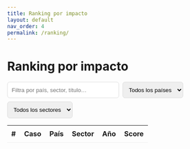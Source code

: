 ```yaml
---
title: Ranking por impacto
layout: default
nav_order: 4
permalink: /ranking/
---
```


# Ranking por impacto

<div style="margin:.5rem 0 1rem;display:flex;gap:.5rem;flex-wrap:wrap">
  <input id="q" type="search" placeholder="Filtra por país, sector, título…" style="padding:.6rem;min-width:260px;border:1px solid #ddd;border-radius:6px">
  <select id="country" style="padding:.6rem;border:1px solid #ddd;border-radius:6px">
    <option value="">Todos los países</option>
    {% assign countries = site.cases | map: "pais" | uniq | sort %}
    {% for p in countries %}{% if p %}<option value="{{ p | escape }}">{{ p }}</option>{% endif %}{% endfor %}
  </select>
  <select id="sector" style="padding:.6rem;border:1px solid #ddd;border-radius:6px">
    <option value="">Todos los sectores</option>
    {% assign secs = site.cases | map: "sector" | join: "," | split: "," | uniq | sort %}
    {% for s in secs %}{% assign s2 = s | strip %}{% if s2 != "" %}<option value="{{ s2 | escape }}">{{ s2 }}</option>{% endif %}{% endfor %}
  </select>
</div>

<table id="tbl" style="width:100%;border-collapse:collapse">
  <thead>
    <tr>
      <th style="text-align:right;padding:.6rem;border-bottom:1px solid #eee">#</th>
      <th style="text-align:left;padding:.6rem;border-bottom:1px solid #eee">Caso</th>
      <th style="text-align:left;padding:.6rem;border-bottom:1px solid #eee">País</th>
      <th style="text-align:left;padding:.6rem;border-bottom:1px solid #eee">Sector</th>
      <th style="text-align:right;padding:.6rem;border-bottom:1px solid #eee">Año</th>
      <th style="text-align:right;padding:.6rem;border-bottom:1px solid #eee">Score</th>
    </tr>
  </thead>
  <tbody></tbody>
</table>

<script>
// --- Datos desde la colección ---
const RAW = [
{% for c in site.cases %}
{
  title: {{ c.title | jsonify }},
  url: "{{ c.url }}",
  pais: {{ c.pais | jsonify }},
  sector: {{ c.sector | jsonify }},
  anio: {{ c.año_inicio | default: 'null' }},
  kpis: {{ c.kpis | jsonify }},
  resultados: {{ c.resultados | jsonify }},
  score: {{ c.score | default: 'null' }}
},
{% endfor %}
];

// --- Puntuación ---
function computeScore(c) {
  if (typeof c.score === 'number') return c.score;
  const k = Array.isArray(c.kpis) ? c.kpis.length : 0;
  const r = Array.isArray(c.resultados) ? c.resultados.length : 0;
  return k*2 + r;
}

// --- Render ---
const tbody = document.querySelector('#tbl tbody');
const q = document.getElementById('q');
const country = document.getElementById('country');
const sector = document.getElementById('sector');

function render() {
  const query = (q.value || '').toLowerCase();
  const selC = country.value;
  const selS = sector.value;

  let rows = RAW.map(c => ({...c, score: computeScore(c)}));

  rows = rows.filter(c => {
    const text = [c.title, c.pais, (c.sector||[]).join(' ')].join(' ').toLowerCase();
    const okQ = query ? text.includes(query) : true;
    const okC = selC ? c.pais === selC : true;
    const okS = selS ? (c.sector||[]).includes(selS) : true;
    return okQ && okC && okS;
  });

  rows.sort((a,b) => (b.score - a.score) || ((b.anio||0)-(a.anio||0)));

  tbody.innerHTML = rows.map((c, i) => {
    const medal = i===0 ? '🥇' : i===1 ? '🥈' : i===2 ? '🥉' : (i+1);
    const sectorTxt = (c.sector||[]).join(', ');
    return `
      <tr>
        <td style="padding:.6rem;border-bottom:1px solid #f2f2f2;text-align:right">${medal}</td>
        <td style="padding:.6rem;border-bottom:1px solid #f2f2f2"><a href="${c.url}">${c.title}</a></td>
        <td style="padding:.6rem;border-bottom:1px solid #f2f2f2">${c.pais||''}</td>
        <td style="padding:.6rem;border-bottom:1px solid #f2f2f2">${sectorTxt}</td>
        <td style="padding:.6rem;border-bottom:1px solid #f2f2f2;text-align:right">${c.anio||''}</td>
        <td style="padding:.6rem;border-bottom:1px solid #f2f2f2;text-align:right"><strong>${c.score}</strong></td>
      </tr>`;
  }).join('') || `<tr><td colspan="6" style="padding:1rem;color:#666">Sin resultados con esos filtros.</td></tr>`;
}

[q, country, sector].forEach(el => el.addEventListener('input', render));
render();
</script>
